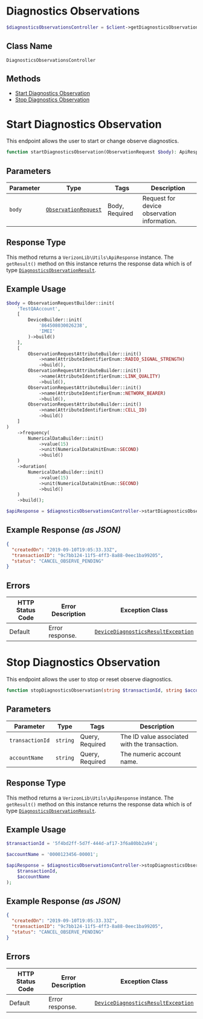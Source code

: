 # Diagnostics Observations

```php
$diagnosticsObservationsController = $client->getDiagnosticsObservationsController();
```

## Class Name

`DiagnosticsObservationsController`

## Methods

* [Start Diagnostics Observation](../../doc/controllers/diagnostics-observations.md#start-diagnostics-observation)
* [Stop Diagnostics Observation](../../doc/controllers/diagnostics-observations.md#stop-diagnostics-observation)


# Start Diagnostics Observation

This endpoint allows the user to start or change observe diagnostics.

```php
function startDiagnosticsObservation(ObservationRequest $body): ApiResponse
```

## Parameters

| Parameter | Type | Tags | Description |
|  --- | --- | --- | --- |
| `body` | [`ObservationRequest`](../../doc/models/observation-request.md) | Body, Required | Request for device observation information. |

## Response Type

This method returns a `VerizonLib\Utils\ApiResponse` instance. The `getResult()` method on this instance returns the response data which is of type [`DiagnosticsObservationResult`](../../doc/models/diagnostics-observation-result.md).

## Example Usage

```php
$body = ObservationRequestBuilder::init(
    'TestQAAccount',
    [
        DeviceBuilder::init(
            '864508030026238',
            'IMEI'
        )->build()
    ],
    [
        ObservationRequestAttributeBuilder::init()
            ->name(AttributeIdentifierEnum::RADIO_SIGNAL_STRENGTH)
            ->build(),
        ObservationRequestAttributeBuilder::init()
            ->name(AttributeIdentifierEnum::LINK_QUALITY)
            ->build(),
        ObservationRequestAttributeBuilder::init()
            ->name(AttributeIdentifierEnum::NETWORK_BEARER)
            ->build(),
        ObservationRequestAttributeBuilder::init()
            ->name(AttributeIdentifierEnum::CELL_ID)
            ->build()
    ]
)
    ->frequency(
        NumericalDataBuilder::init()
            ->value(15)
            ->unit(NumericalDataUnitEnum::SECOND)
            ->build()
    )
    ->duration(
        NumericalDataBuilder::init()
            ->value(15)
            ->unit(NumericalDataUnitEnum::SECOND)
            ->build()
    )
    ->build();

$apiResponse = $diagnosticsObservationsController->startDiagnosticsObservation($body);
```

## Example Response *(as JSON)*

```json
{
  "createdOn": "2019-09-10T19:05:33.33Z",
  "transactionID": "9c7bb124-11f5-4ff3-8a88-0eec1ba99205",
  "status": "CANCEL_OBSERVE_PENDING"
}
```

## Errors

| HTTP Status Code | Error Description | Exception Class |
|  --- | --- | --- |
| Default | Error response. | [`DeviceDiagnosticsResultException`](../../doc/models/device-diagnostics-result-exception.md) |


# Stop Diagnostics Observation

This endpoint allows the user to stop or reset observe diagnostics.

```php
function stopDiagnosticsObservation(string $transactionId, string $accountName): ApiResponse
```

## Parameters

| Parameter | Type | Tags | Description |
|  --- | --- | --- | --- |
| `transactionId` | `string` | Query, Required | The ID value associated with the transaction. |
| `accountName` | `string` | Query, Required | The numeric account name. |

## Response Type

This method returns a `VerizonLib\Utils\ApiResponse` instance. The `getResult()` method on this instance returns the response data which is of type [`DiagnosticsObservationResult`](../../doc/models/diagnostics-observation-result.md).

## Example Usage

```php
$transactionId = '5f4bd2ff-5d7f-444d-af17-3f6a80bb2a94';

$accountName = '0000123456-00001';

$apiResponse = $diagnosticsObservationsController->stopDiagnosticsObservation(
    $transactionId,
    $accountName
);
```

## Example Response *(as JSON)*

```json
{
  "createdOn": "2019-09-10T19:05:33.33Z",
  "transactionID": "9c7bb124-11f5-4ff3-8a88-0eec1ba99205",
  "status": "CANCEL_OBSERVE_PENDING"
}
```

## Errors

| HTTP Status Code | Error Description | Exception Class |
|  --- | --- | --- |
| Default | Error response. | [`DeviceDiagnosticsResultException`](../../doc/models/device-diagnostics-result-exception.md) |

